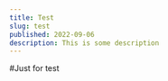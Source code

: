 ```yaml
---
title: Test
slug: test
published: 2022-09-06
description: This is some description
---
```


#Just for test